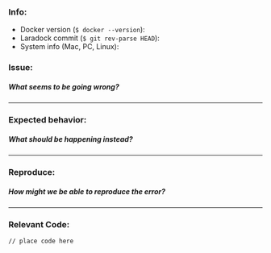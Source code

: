 ### Info:
- Docker version (`$ docker --version`): 
- Laradock commit (`$ git rev-parse HEAD`): 
- System info (Mac, PC, Linux): 

### Issue:
##### What seems to be going wrong?

_____

### Expected behavior:
##### What should be happening instead?

_____

### Reproduce:
##### How might we be able to reproduce the error?

_____

### Relevant Code:

```
// place code here
```
